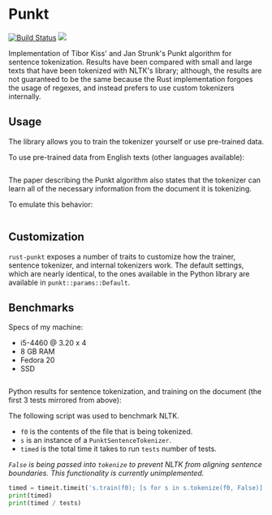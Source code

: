 # Punkt

[![Build Status](https://travis-ci.org/ferristseng/rust-punkt.svg)](https://travis-ci.org/ferristseng/rust-punkt)
[![](http://meritbadge.herokuapp.com/punkt)](https://crates.io/crates/punkt)

Implementation of Tibor Kiss' and Jan Strunk's Punkt algorithm for sentence tokenization.
Results have been compared with small and large texts that have been tokenized with NLTK's library;
although, the results are not guaranteed to be the same because the Rust implementation 
forgoes the usage of regexes, and instead prefers to use custom tokenizers internally.

## Usage

The library allows you to train the tokenizer yourself or use pre-trained data.

To use pre-trained data from English texts (other languages available):

```rust
```

The paper describing the Punkt algorithm also states that the tokenizer can learn all of the 
necessary information from the document it is tokenizing. 

To emulate this behavior:

```rust
```

## Customization

`rust-punkt` exposes a number of traits to customize how the trainer, sentence tokenizer, 
and internal tokenizers work. The default settings, which are nearly identical, to the 
ones available in the Python library are available in `punkt::params::Default`.

## Benchmarks

Specs of my machine:

  * i5-4460 @ 3.20 x 4
  * 8 GB RAM
  * Fedora 20
  * SSD

```
```

Python results for sentence tokenization, and training on the document (the first 3 tests mirrored from above):

The following script was used to benchmark NLTK.

  * `f0` is the contents of the file that is being tokenized.
  * `s` is an instance of a `PunktSentenceTokenizer`.
  * `timed` is the total time it takes to run `tests` number of tests.

*`False` is being passed into `tokenize` to prevent NLTK from aligning sentence boundaries. This functionality 
is currently unimplemented.*

```python
timed = timeit.timeit('s.train(f0); [s for s in s.tokenize(f0, False)]', 'from bench import s, f0', number=tests)
print(timed)
print(timed / tests)
```

```
```
